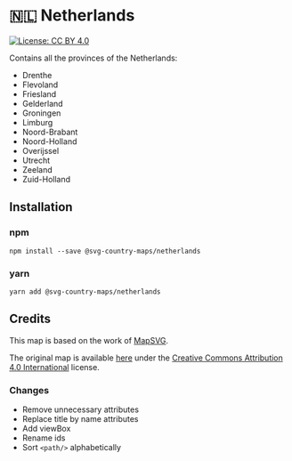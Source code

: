 # 🇳🇱 Netherlands

[![License: CC BY 4.0](https://img.shields.io/badge/License-CC%20BY%204.0-blue.svg)](https://creativecommons.org/licenses/by/4.0/)

Contains all the provinces of the Netherlands:
* Drenthe
* Flevoland
* Friesland
* Gelderland
* Groningen
* Limburg
* Noord-Brabant
* Noord-Holland
* Overijssel
* Utrecht
* Zeeland
* Zuid-Holland

## Installation

### npm

`npm install --save @svg-country-maps/netherlands`

### yarn

`yarn add @svg-country-maps/netherlands`

## Credits

This map is based on the work of [MapSVG](https://mapsvg.com).

The original map is available [here](https://mapsvg.com/maps/netherlands) under the [Creative Commons Attribution 4.0 International](https://creativecommons.org/licenses/by/4.0/) license.

### Changes

* Remove unnecessary attributes
* Replace title by name attributes
* Add viewBox
* Rename ids
* Sort `<path/>` alphabetically
